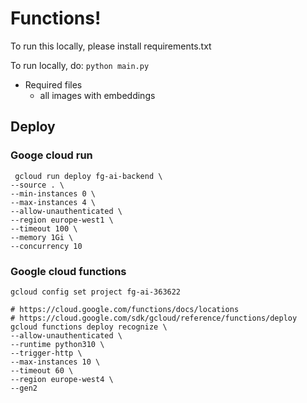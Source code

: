 # Functions!

To run this locally, please install requirements.txt

To run locally, do:
`python main.py`

- Required files
  - all images with embeddings

## Deploy

### Googe cloud run

```
 gcloud run deploy fg-ai-backend \
--source . \
--min-instances 0 \
--max-instances 4 \
--allow-unauthenticated \
--region europe-west1 \
--timeout 100 \
--memory 1Gi \
--concurrency 10
```

### Google cloud functions

```
gcloud config set project fg-ai-363622

# https://cloud.google.com/functions/docs/locations
# https://cloud.google.com/sdk/gcloud/reference/functions/deploy
gcloud functions deploy recognize \
--allow-unauthenticated \
--runtime python310 \
--trigger-http \
--max-instances 10 \
--timeout 60 \
--region europe-west4 \
--gen2
```
